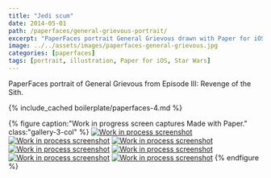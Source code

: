 ```yaml
---
title: "Jedi scum"
date: 2014-05-01
path: /paperfaces/general-grievous-portrait/
excerpt: "PaperFaces portrait General Grievous drawn with Paper for iOS on an iPad."
image: ../../assets/images/paperfaces-general-grievous.jpg
categories: [paperfaces]
tags: [portrait, illustration, Paper for iOS, Star Wars]
---
```


PaperFaces portrait of General Grievous from Episode III: Revenge of the Sith.

{% include_cached boilerplate/paperfaces-4.md %}

{% figure caption:"Work in progress screen captures Made with Paper." class:"gallery-3-col" %}
[![Work in process screenshot](../../assets/images/paperfaces-general-grievous-process-1-600.jpg)](../../assets/images/paperfaces-general-grievous-process-1-lg.jpg)
[![Work in process screenshot](../../assets/images/paperfaces-general-grievous-process-2-600.jpg)](../../assets/images/paperfaces-general-grievous-process-2-lg.jpg)
[![Work in process screenshot](../../assets/images/paperfaces-general-grievous-process-3-600.jpg)](../../assets/images/paperfaces-general-grievous-process-3-lg.jpg)
[![Work in process screenshot](../../assets/images/paperfaces-general-grievous-process-4-600.jpg)](../../assets/images/paperfaces-general-grievous-process-4-lg.jpg)
[![Work in process screenshot](../../assets/images/paperfaces-general-grievous-process-5-600.jpg)](../../assets/images/paperfaces-general-grievous-process-5-lg.jpg)
[![Work in process screenshot](../../assets/images/paperfaces-general-grievous-process-6-600.jpg)](../../assets/images/paperfaces-general-grievous-process-6-lg.jpg)
[![Work in process screenshot](../../assets/images/paperfaces-general-grievous-process-7-600.jpg)](../../assets/images/paperfaces-general-grievous-process-7-lg.jpg)
{% endfigure %}
